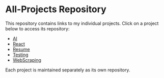 # All-Projects Repository

This repository contains links to my individual projects. Click on a project below to access its repository:

- [AI](https://github.com/rhit-vestjejj/AI)
- [React](https://github.com/rhit-vestjejj/React)
- [Resume](https://github.com/rhit-vestjejj/Resume)
- [Testing](https://github.com/rhit-vestjejj/Testing)
- [WebScraping](https://github.com/rhit-vestjejj/WebScraping)

Each project is maintained separately as its own repository.
